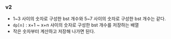 ### v2

- 1~3 사이의 숫자로 구성한 bst 개수와 5~7 사이의 숫자로 구성한 bst 개수는 같다.
- `dp[n]` : x+1 ~ x+n 사이의 숫자로 구성한 bst 개수를 저장하는 배열
- 작은 숫자부터 계산하고 저장해 나가면 된다.

